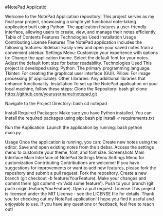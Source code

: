 #NotePad Applicatio

Welcome to the NotePad Application repository! This project serves as my final year project, showcasing a simple yet functional note-taking application built using Python. The application features a user-friendly interface, allowing users to create, view, and manage their notes efficiently.
Table of Contents
Features
Technologies Used
Installation
Usage
Contributing
License
Features
The NotePad application includes the following features:
Sidebar: Easily view and open your saved notes from a convenient sidebar.
Settings Menu: Customize your experience with options to:
Change the application theme.
Select the default font for your notes.
Adjust the default font size for better readability.
Technologies Used
This project is developed using:
Python: The primary programming language.
Tkinter: For creating the graphical user interface (GUI).
Pillow: For image processing (if applicable).
Other Libraries: Any additional libraries that enhance functionality.
Installation
To set up the NotePad application on your local machine, follow these steps:
Clone the Repository:
bash
git clone https://github.com/yourusername/notepad.git

Navigate to the Project Directory:
bash
cd notepad

Install Required Packages:
Make sure you have Python installed. You can install the required packages using pip:
bash
pip install -r requirements.txt

Run the Application:
Launch the application by running:
bash
python main.py

Usage
Once the application is running, you can:
Create new notes using the editor.
Save and open existing notes from the sidebar.
Access the settings menu to customize your theme, font, and font size.
Screenshots
Main Interface
Main Interface of NotePad
Settings Menu
Settings Menu for customization
Contributing
Contributions are welcome! If you have suggestions for improvements or want to add new features, please fork the repository and submit a pull request.
Fork the repository.
Create a new branch (git checkout -b feature/YourFeature).
Make your changes and commit them (git commit -m 'Add some feature').
Push to your branch (git push origin feature/YourFeature).
Open a pull request.
License
This project is licensed under the MIT License - see the LICENSE file for details. Thank you for checking out my NotePad application! I hope you find it useful and enjoyable to use. If you have any questions or feedback, feel free to reach out!
